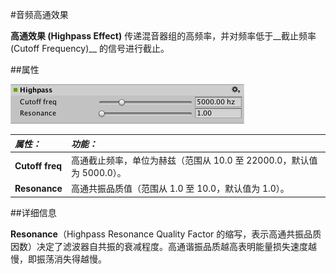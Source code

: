 #音频高通效果

__高通效果 (Highpass Effect)__ 传递混音器组的高频率，并对频率低于__截止频率 (Cutoff Frequency)__ 的信号进行截止。


##属性

![](../uploads/Main/AudioHighPassEffect.png) 

|**_属性：_** |**_功能：_** |
|:---|:---|
|__Cutoff freq__ |高通截止频率，单位为赫兹（范围从 10.0 至 22000.0，默认值为 5000.0）。|
|__Resonance__ |高通共振品质值（范围从 1.0 至 10.0，默认值为 1.0）。|


##详细信息

__Resonance__（Highpass Resonance Quality Factor 的缩写，表示高通共振品质因数）决定了滤波器自共振的衰减程度。高通谐振品质越高表明能量损失速度越慢，即振荡消失得越慢。
